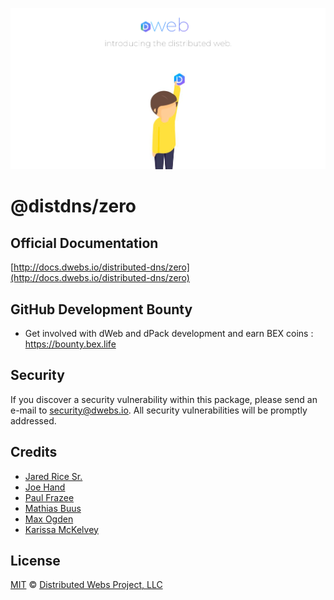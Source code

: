 [![DistributedDNS](https://raw.githubusercontent.com/DistributedWeb/dweb-design/master/repo-headers/dweb-repo-header.png)](https://dwebs.io)<br>

# @distdns/zero

## Official Documentation

[http://docs.dwebs.io/distributed-dns/zero](http://docs.dwebs.io/distributed-dns/zero)

## GitHub Development Bounty

- Get involved with dWeb and dPack development and earn BEX coins : https://bounty.bex.life

## Security

If you discover a security vulnerability within this package, please send an e-mail to security@dwebs.io. All security vulnerabilities will be promptly addressed.

## Credits

- [Jared Rice Sr.](https://github.com/jaredricesr)
- [Joe Hand](https://github.com/joehand)
- [Paul Frazee](https://github.com/pfrazee)
- [Mathias Buus](https://github.com/mafintosh)
- [Max Ogden](https://github.com/maxogden)
- [Karissa McKelvey](https://github.com/karissa)

## License

[MIT](LICENSE.md) © [Distributed Webs Project, LLC](https://distributedwebs.org)
